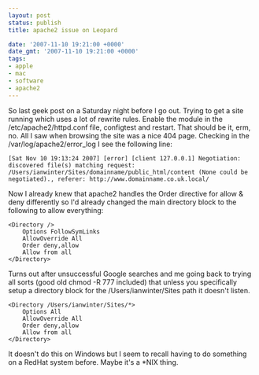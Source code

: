 ```yaml
---
layout: post
status: publish
title: apache2 issue on Leopard

date: '2007-11-10 19:21:00 +0000'
date_gmt: '2007-11-10 19:21:00 +0000'
tags:
- apple
- mac
- software
- apache2
---
```

So last geek post on a Saturday night before I go out.
Trying to get a site running which uses a lot of rewrite rules. Enable the module in the /etc/apache2/httpd.conf file, configtest and restart. That should be it, erm, no. All I saw when browsing the site was a nice 404 page. Checking in the /var/log/apache2/error_log I see the following line:
```
[Sat Nov 10 19:13:24 2007] [error] [client 127.0.0.1] Negotiation: discovered file(s) matching request: /Users/ianwinter/Sites/domainname/public_html/content (None could be negotiated)., referer: http://www.domainname.co.uk.local/
```
Now I already knew that apache2 handles the Order directive for allow & deny differently so I'd already changed the main directory block to the following to allow everything:
```
<Directory />
    Options FollowSymLinks
    AllowOverride All
    Order deny,allow
    Allow from all
</Directory>
```
Turns out after unsuccessful Google searches and me going back to trying all sorts (good old chmod -R 777 included) that unless you specifically setup a directory block for the /Users/ianwinter/Sites path it doesn't listen.
```
<Directory /Users/ianwinter/Sites/*>
    Options All
    AllowOverride All
    Order deny,allow
    Allow from all
</Directory>
```
It doesn't do this on Windows but I seem to recall having to do something on a RedHat system before. Maybe it's a *NIX thing.
